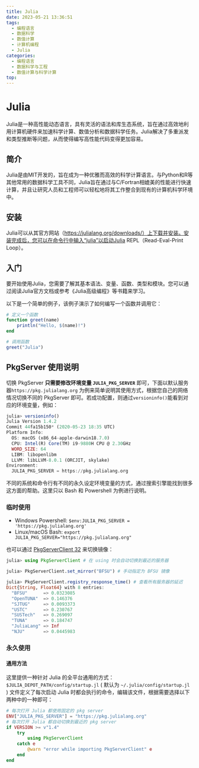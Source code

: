 ```yaml
---
title: Julia
date: 2023-05-21 13:36:51
tags:
  - 编程语言
  - 数据科学
  - 数值计算
  - 计算机编程
  - Julia
categories:
  - 编程语言
  - 数据科学与工程
  - 数值计算与科学计算
top: 
---
```


# Julia

Julia是一种高性能动态语言，具有灵活的语法和库生态系统，旨在通过高效地利用计算机硬件来加速科学计算、数值分析和数据科学任务。Julia解决了多重派发和类型推断等问题，从而使得编写高性能代码变得更加容易。

## 简介

Julia是由MIT开发的，旨在成为一种优雅而高效的科学计算语言。与Python和R等其他常用的数据科学工具不同，Julia旨在通过与C/Fortran相媲美的性能进行快速计算，并且让研究人员和工程师可以轻松地将其工作整合到现有的计算机科学环境中。

## 安装

Julia可以从其官方网站（https://julialang.org/downloads/）上下载并安装。安装完成后，您可以在命令行中输入“julia”以启动Julia REPL（Read-Eval-Print Loop）。

## 入门

要开始使用Julia，您需要了解其基本语法、变量、函数、类型和模块。您可以通过阅读Julia官方文档或参考《Julia高级编程》等书籍来学习。

以下是一个简单的例子，该例子演示了如何编写一个函数并调用它：

```julia
# 定义一个函数
function greet(name)
    println("Hello, $(name)!")
end

# 调用函数
greet("Julia")
```

## PkgServer 使用说明

切换 PkgServer **只需要修改环境变量 `JULIA_PKG_SERVER`** 即可，下面以默认服务器`https://pkg.julialang.org` 为例来简单说明其使用方式，根据您自己的网络情况切换不同的 PkgServer 即可。若成功配置，则通过`versioninfo()`能看到对应的环境变量，例如：

```julia
julia> versioninfo()
Julia Version 1.4.2
Commit 44fa15b150* (2020-05-23 18:35 UTC)
Platform Info:
  OS: macOS (x86_64-apple-darwin18.7.0)
  CPU: Intel(R) Core(TM) i9-9880H CPU @ 2.30GHz
  WORD_SIZE: 64
  LIBM: libopenlibm
  LLVM: libLLVM-8.0.1 (ORCJIT, skylake)
Environment:
  JULIA_PKG_SERVER = https://pkg.julialang.org
```

不同的系统和命令行有不同的永久设定环境变量的方式，通过搜索引擎能找到很多这方面的帮助。这里只以 Bash 和 Powershell 为例进行说明。

### 临时使用

- Windows Powershell: `$env:JULIA_PKG_SERVER = 'https://pkg.julialang.org'`
- Linux/macOS Bash: `export JULIA_PKG_SERVER="https://pkg.julialang.org"`

也可以通过 [PkgServerClient 32](https://github.com/johnnychen94/PkgServerClient.jl) 来切换镜像：

```julia
julia> using PkgServerClient # 在 using 时会自动切换到最近的服务器

julia> PkgServerClient.set_mirror("BFSU") # 手动指定为 BFSU 镜像

julia> PkgServerClient.registry_response_time() # 查看所有服务器的延迟
Dict{String, Float64} with 8 entries:
  "BFSU"      => 0.0323085
  "OpenTUNA"  => 0.146376
  "SJTUG"     => 0.0093373
  "USTC"      => 0.230767
  "SUSTech"   => 0.269097
  "TUNA"      => 0.184747
  "JuliaLang" => Inf
  "NJU"       => 0.0445983
```

### 永久使用

#### 通用方法

这里提供一种针对 Julia 的全平台通用的方式： `$JULIA_DEPOT_PATH/config/startup.jl` ( 默认为 `~/.julia/config/startup.jl` ) 文件定义了每次启动 Julia 时都会执行的命令，编辑该文件，根据需要选择以下两种中的一种即可：

```julia
# 每次打开 Julia 都使用固定的 pkg server
ENV["JULIA_PKG_SERVER"] = "https://pkg.julialang.org"
# 每次打开 Julia 都自动切换到最近的 pkg server
if VERSION >= v"1.4"
    try
        using PkgServerClient
    catch e
        @warn "error while importing PkgServerClient" e
    end
end
```
